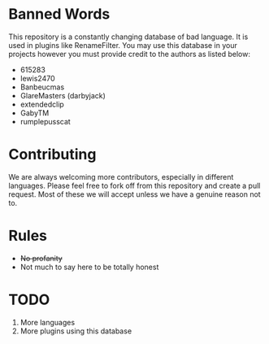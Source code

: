 # Banned Words
This repository is a constantly changing database of bad language. It is used in plugins like RenameFilter. You may use this database in your projects however you must provide credit to the authors as listed below:
* 615283
* lewis2470
* Banbeucmas
* GlareMasters (darbyjack)
* extendedclip
* GabyTM
* rumplepusscat

# Contributing
We are always welcoming more contributors, especially in different languages. Please feel free to fork off from this repository and create a pull request. Most of these we will accept unless we have a genuine reason not to.

# Rules
* ~~No profanity~~
* Not much to say here to be totally honest

# TODO
1. More languages
2. More plugins using this database
